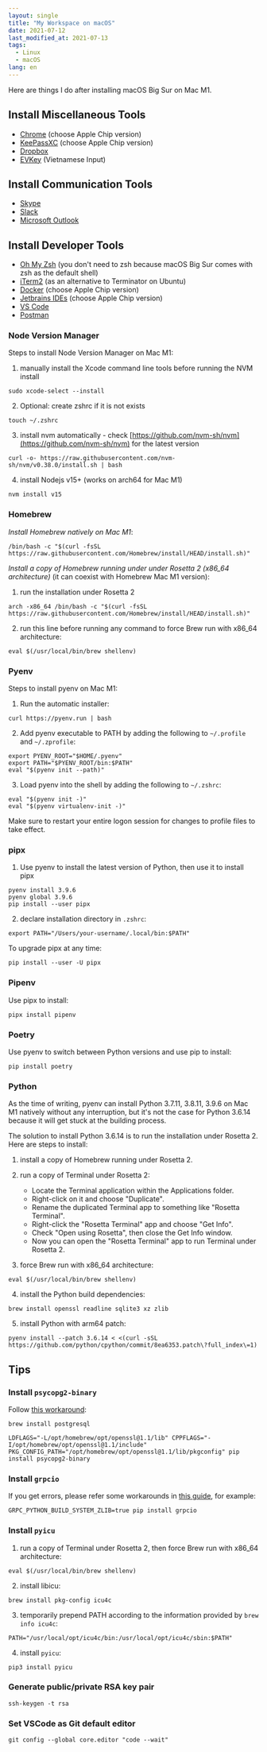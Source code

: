 ```yaml
---
layout: single
title: "My Workspace on macOS"
date: 2021-07-12
last_modified_at: 2021-07-13
tags:
  - Linux
  - macOS
lang: en
---
```


Here are things I do after installing macOS Big Sur on Mac M1.

## Install Miscellaneous Tools
* [Chrome](https://www.google.com/chrome/) (choose Apple Chip version)
* [KeePassXC](https://keepassxc.org/download/#mac) (choose Apple Chip version)
* [Dropbox](https://www.dropbox.com/install)
* [EVKey](https://evkeyvn.com/) (Vietnamese Input)

## Install Communication Tools
* [Skype](https://www.skype.com/en/get-skype/)
* [Slack](https://slack.com/intl/en-vn/downloads/mac)
* [Microsoft Outlook](https://www.office.com/)

## Install Developer Tools
* [Oh My Zsh](https://github.com/ohmyzsh/ohmyzsh/wiki) (you don't need to zsh because macOS Big Sur comes with zsh as the default shell)
* [iTerm2](https://iterm2.com/downloads.html) (as an alternative to Terminator on Ubuntu)
* [Docker](https://docs.docker.com/docker-for-mac/install/) (choose Apple Chip version)
* [Jetbrains IDEs](https://www.jetbrains.com/help/idea/installation-guide.html#toolbox) (choose Apple Chip version)
* [VS Code](https://code.visualstudio.com/)
* [Postman](https://www.postman.com/downloads/)

### Node Version Manager

Steps to install Node Version Manager on Mac M1:

1. manually install the Xcode command line tools before running the NVM install
```
sudo xcode-select --install
```

2. Optional: create zshrc if it is not exists
```
touch ~/.zshrc
```

3. install nvm automatically - check [https://github.com/nvm-sh/nvm](https://github.com/nvm-sh/nvm) for the latest version
```
curl -o- https://raw.githubusercontent.com/nvm-sh/nvm/v0.38.0/install.sh | bash
```

4. install Nodejs v15+ (works on arch64 for Mac M1)
```
nvm install v15
```

### Homebrew

*Install Homebrew natively on Mac M1*:

```
/bin/bash -c "$(curl -fsSL https://raw.githubusercontent.com/Homebrew/install/HEAD/install.sh)"
```

*Install a copy of Homebrew running under under Rosetta 2 (x86_64 architecture)* (it can coexist with Homebrew Mac M1 version):

1. run the installation under Rosetta 2
```
arch -x86_64 /bin/bash -c "$(curl -fsSL https://raw.githubusercontent.com/Homebrew/install/HEAD/install.sh)"
```

2. run this line before running any command to force Brew run with x86_64 architecture:
```
eval $(/usr/local/bin/brew shellenv)
```

### Pyenv

Steps to install pyenv on Mac M1:

1. Run the automatic installer:
```
curl https://pyenv.run | bash
```

2. Add pyenv executable to PATH by adding the following to `~/.profile` and `~/.zprofile`:
```
export PYENV_ROOT="$HOME/.pyenv"
export PATH="$PYENV_ROOT/bin:$PATH"
eval "$(pyenv init --path)"
```

3. Load pyenv into the shell by adding the following to `~/.zshrc`:
```
eval "$(pyenv init -)"
eval "$(pyenv virtualenv-init -)"
```

Make sure to restart your entire logon session for changes to profile files to take effect.

### pipx

1. Use pyenv to install the latest version of Python, then use it to install pipx
```
pyenv install 3.9.6
pyenv global 3.9.6
pip install --user pipx
```

2. declare installation directory in `.zshrc`:
```
export PATH="/Users/your-username/.local/bin:$PATH"
```

To upgrade pipx at any time:

```
pip install --user -U pipx
```

### Pipenv

Use pipx to install:

```
pipx install pipenv
```

### Poetry

Use pyenv to switch between Python versions and use pip to install:

```
pip install poetry
```

### Python

As the time of writing, pyenv can install Python 3.7.11, 3.8.11, 3.9.6 on Mac M1 natively without any interruption, but it's not the case for Python 3.6.14 because it will get stuck at the building process.

The solution to install Python 3.6.14 is to run the installation under Rosetta 2. Here are steps to install:

1. install a copy of Homebrew running under Rosetta 2.

2. run a copy of Terminal under Rosetta 2:
    * Locate the Terminal application within the Applications folder.
    * Right-click on it and choose "Duplicate".
    * Rename the duplicated Terminal app to something like "Rosetta Terminal".
    * Right-click the "Rosetta Terminal" app and choose "Get Info".
    * Check "Open using Rosetta", then close the Get Info window.
    * Now you can open the "Rosetta Terminal" app to run Terminal under Rosetta 2.

3. force Brew run with x86_64 architecture:
```
eval $(/usr/local/bin/brew shellenv)
```

4. install the Python build dependencies:
```
brew install openssl readline sqlite3 xz zlib
```

5. install Python with arm64 patch:
```
pyenv install --patch 3.6.14 < <(curl -sSL https://github.com/python/cpython/commit/8ea6353.patch\?full_index\=1)
```

## Tips

### Install `psycopg2-binary`

Follow [this workaround](https://github.com/psycopg/psycopg2/issues/1200#issuecomment-776159466):

```
brew install postgresql

LDFLAGS="-L/opt/homebrew/opt/openssl@1.1/lib" CPPFLAGS="-I/opt/homebrew/opt/openssl@1.1/include" PKG_CONFIG_PATH="/opt/homebrew/opt/openssl@1.1/lib/pkgconfig" pip install psycopg2-binary
```

### Install `grpcio`

If you get errors, please refer some workarounds in [this guide](https://github.com/grpc/grpc/issues/24677), for example:

```
GRPC_PYTHON_BUILD_SYSTEM_ZLIB=true pip install grpcio
```

### Install `pyicu`

1. run a copy of Terminal under Rosetta 2, then force Brew run with x86_64 architecture:
```
eval $(/usr/local/bin/brew shellenv)
```

2. install libicu:
```
brew install pkg-config icu4c
```

3. temporarily prepend PATH according to the information provided by `brew info icu4c`:
```
PATH="/usr/local/opt/icu4c/bin:/usr/local/opt/icu4c/sbin:$PATH"
```

4. install `pyicu`:
```
pip3 install pyicu
```

### Generate public/private RSA key pair

```
ssh-keygen -t rsa
```

### Set VSCode as Git default editor

```
git config --global core.editor "code --wait"
```
